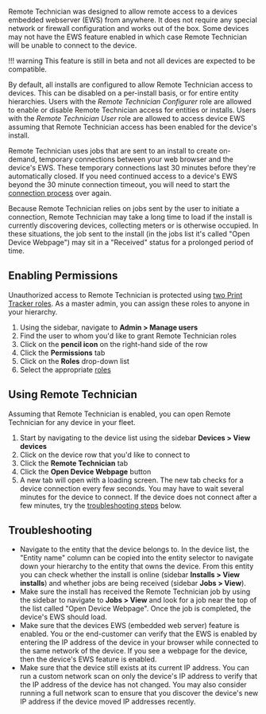 Remote Technician was designed to allow remote access to a devices embedded webserver (EWS) from anywhere. It does not require any special network or firewall configuration and works out of the box. Some devices may not have the EWS feature enabled in which case Remote Technician will be unable to connect to the device.

!!! warning
    This feature is still in beta and not all devices are expected to be compatible.

By default, all installs are configured to allow Remote Technician access to devices. This can be disabled on a per-install basis, or for entire entity hierarchies. Users with the _Remote Technician Configurer_ role are allowed to enable or disable Remote Technician access for entities or installs. Users with the _Remote Technician User_ role are allowed to access device EWS assuming that Remote Technician access has been enabled for the device's install.

Remote Technician uses jobs that are sent to an install to create on-demand, temporary connections between your web browser and the device's EWS. These temporary connections last 30 minutes before they're automatically closed. If you need continued access to a device's EWS beyond the 30 minute connection timeout, you will need to start the [connection process](#using-remote-technician) over again.

Because Remote Technician relies on jobs sent by the user to initiate a connection, Remote Technician may take a long time to load if the install is currently discovering devices, collecting meters or is otherwise occupied. In these situations, the job sent to the install (in the jobs list it's called "Open Device Webpage") may sit in a "Received" status for a prolonged period of time.

## Enabling Permissions
Unauthorized access to Remote Technician is protected using [two Print Tracker roles](./whitepaper.md#managing-permissions). As a master admin, you can assign these roles to anyone in your hierarchy.

1. Using the sidebar, navigate to **Admin > Manage users**
2. Find the user to whom you'd like to grant Remote Technician roles
3. Click on the **pencil icon** on the right-hand side of the row
4. Click the **Permissions** tab
5. Click on the **Roles** drop-down list
6. Select the appropriate [roles](./whitepaper.md#managing-permissions)

## Using Remote Technician
Assuming that Remote Technician is enabled, you can open Remote Technician for any device in your fleet.

1. Start by navigating to the device list using the sidebar **Devices > View devices**
2. Click on the device row that you'd like to connect to
3. Click the **Remote Technician** tab
4. Click the **Open Device Webpage** button
5. A new tab will open with a loading screen. The new tab checks for a device connection every few seconds. You may have to wait several minutes for the device to connect. If the device does not connect after a few minutes, try the [troubleshooting steps](#troubleshooting) below.

## Troubleshooting
* Navigate to the entity that the device belongs to. In the device list, the "Entity name" column can be copied into the entity selector to navigate down your hierarchy to the entity that owns the device. From this entity you can check whether the install is online (sidebar **Installs > View installs**) and whether jobs are being received (sidebar **Jobs > View**).
* Make sure the install has received the Remote Technician job by using the sidebar to navigate to **Jobs > View** and look for a job near the top of the list called "Open Device Webpage". Once the job is completed, the device's EWS should load.
* Make sure that the devices EWS (embedded web server) feature is enabled. You or the end-customer can verify that the EWS is enabled by entering the IP address of the device in your browser while connected to the same network of the device. If you see a webpage for the device, then the device's EWS feature is enabled.
* Make sure that the device still exists at its current IP address. You can run a custom network scan on only the device's IP address to verify that the IP address of the device has not changed. You may also consider running a full network scan to ensure that you discover the device's new IP address if the device moved IP addresses recently.
